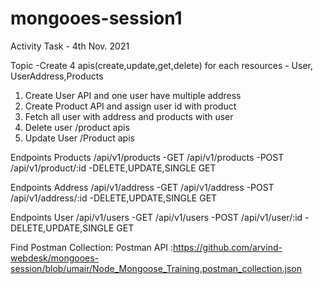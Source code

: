 # mongooes-session1
Activity Task - 4th Nov. 2021

Topic -Create 4 apis(create,update,get,delete) for each resources - User, UserAddress,Products

1. Create User API and one user have multiple address 
2. Create Product API and assign user id with product 
3. Fetch all user with address and products with user 
5. Delete user /product apis
5. Update User /Product apis 

Endpoints Products
/api/v1/products -GET
/api/v1/products -POST
/api/v1/product/:id -DELETE,UPDATE,SINGLE GET

Endpoints Address
/api/v1/address -GET
/api/v1/address -POST
/api/v1/address/:id -DELETE,UPDATE,SINGLE GET

Endpoints User
/api/v1/users -GET
/api/v1/users -POST
/api/v1/user/:id -DELETE,UPDATE,SINGLE GET

Find Postman Collection:
Postman API :https://github.com/arvind-webdesk/mongooes-session/blob/umair/Node_Mongoose_Training.postman_collection.json